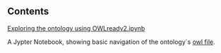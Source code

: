 ## Contents

[Exploring the ontology using OWLready2.ipynb](https://github.com/WomenPlusPlus/deploy-impact-22-openedu-e/blob/c1d2cc77eb7b28c6253a7efdc3be95be76d12c72/src/Ontology/Access/Exploring%20the%20ontology%20using%20OWLready2.ipynb)

A Jypter Notebook, showing basic navigation of the ontology`s [owl file](https://github.com/WomenPlusPlus/deploy-impact-22-openedu-e/blob/c1d2cc77eb7b28c6253a7efdc3be95be76d12c72/src/Ontology/Design/unifire-openedu.owl).

